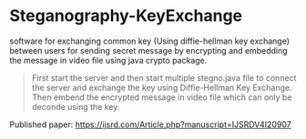 # Steganography-KeyExchange
software for exchanging common key (Using diffie-hellman key exchange) between users for sending secret message by encrypting and embedding the message in video file using java crypto package.

>First start the server and then start multiple stegno.java file to connect the server and exchange the key using Diffie-Hellman Key Exchange. Then embend the encrypted message in video file which can only be deconde using the key.

Published paper: https://ijsrd.com/Article.php?manuscript=IJSRDV4I20907
